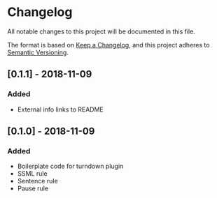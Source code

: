 # Changelog
All notable changes to this project will be documented in this file.

The format is based on [Keep a Changelog](https://keepachangelog.com/en/1.0.0/),
and this project adheres to [Semantic Versioning](https://semver.org/spec/v2.0.0.html).

## [0.1.1] - 2018-11-09
### Added
- External info links to README

## [0.1.0] - 2018-11-09
### Added
- Boilerplate code for turndown plugin
- SSML rule
- Sentence rule
- Pause rule
